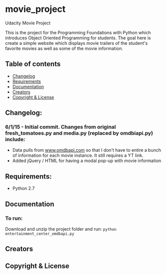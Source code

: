 # movie_project
Udacity Movie Project

This is the project for the Programming Foundations with Python which introduces Object Oriented Programming for students. The goal here is create a simple website which displays movie trailers of the student's favorite movies as well as some of the movie information.

## Table of contents

- [Changelog](#changelog)
- [Requirements](#requirements)
- [Documentation](#documentation)
- [Creators](#creators)
- [Copyright & License](#copyright-and-license)

## Changelog:

### 6/1/15 - Initial commit. Changes from original fresh_tomatoes.py and media.py (replaced by omdbiapi.py) include: 
* Data pulls from www.omdbapi.com so that I don't have to entire a bunch of information for each movie instance. It still requires a YT link.
* Added jQuery / HTML for having a modal pop-up with movie information

## Requirements:
- Python 2.7

## Documentation

### To run:
Download and unzip the project folder and run:
`python entertainment_center_omdbapi.py`

## Creators

## Copyright & License
